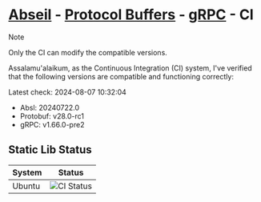 # [Abseil](https://github.com/abseil/abseil-cpp) - [Protocol Buffers](https://github.com/protocolbuffers/protobuf) - [gRPC](https://github.com/grpc/grpc) - CI

> [!NOTE]  
> Only the CI can modify the compatible versions.

Assalamu'alaikum, as the Continuous Integration (CI) system, I've verified that the following versions are compatible and functioning correctly:


Latest check: 2024-08-07 10:32:04



 - Absl: 20240722.0
 - Protobuf: v28.0-rc1
 - gRPC: v1.66.0-pre2

## Static Lib Status

| System | Status |
|----------|--------|
| Ubuntu | ![CI Status](https://github.com/k0T0z/absl-proto-grpc-ci/actions/workflows/linux_ubuntu_static_lib_release_builds.yml/badge.svg) |
